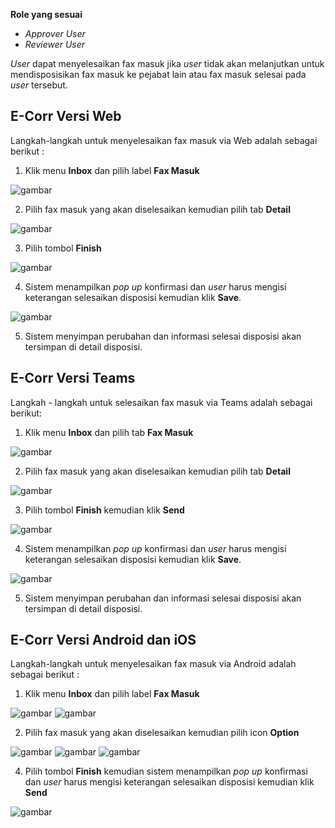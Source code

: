 **Role yang sesuai**

- _Approver User_
- _Reviewer User_

_User_ dapat menyelesaikan fax masuk jika _user_ tidak akan melanjutkan untuk mendisposisikan fax masuk ke pejabat lain atau fax masuk selesai pada _user_ tersebut.

## **E-Corr Versi Web**

Langkah-langkah untuk menyelesaikan fax masuk via Web adalah sebagai berikut :

1. Klik menu **Inbox** dan pilih label **Fax Masuk**

![gambar](FaxMasuk/FM_WEB/02SelesaiFM01.png)

2. Pilih fax masuk yang akan diselesaikan kemudian pilih tab **Detail**

![gambar](FaxMasuk/FM_WEB/02SelesaiFM02.png)

3. Pilih tombol **Finish**

![gambar](FaxMasuk/FM_WEB/02SelesaiFM03.png)

4. Sistem menampilkan _pop up_ konfirmasi dan _user_ harus mengisi keterangan selesaikan disposisi kemudian klik **Save**.

![gambar](FaxMasuk/FM_WEB/02SelesaiFM04.png)

5. Sistem menyimpan perubahan dan informasi selesai disposisi akan tersimpan di detail disposisi.

## **E-Corr Versi Teams**

Langkah - langkah untuk selesaikan fax masuk via Teams adalah sebagai berikut:

1. Klik menu **Inbox** dan pilih tab **Fax Masuk**

![gambar](FaxMasuk/FM_Teams/FM19.png)

2. Pilih fax masuk yang akan diselesaikan kemudian pilih tab **Detail**

![gambar](FaxMasuk/FM_Teams/FM20.png)

3. Pilih tombol **Finish** kemudian klik **Send**

![gambar](FaxMasuk/FM_Teams/FM21.png)

4. Sistem menampilkan _pop up_ konfirmasi dan _user_ harus mengisi keterangan selesaikan disposisi kemudian klik **Save**.

![gambar](FaxMasuk/FM_Teams/FM22.png)

5. Sistem menyimpan perubahan dan informasi selesai disposisi akan tersimpan di detail disposisi.

## **E-Corr Versi Android dan iOS**

Langkah-langkah untuk menyelesaikan fax masuk via Android adalah sebagai berikut :

1. Klik menu **Inbox** dan pilih label **Fax Masuk**

![gambar](FaxMasuk/FM_Android/SelesaiFM/A01.png) ![gambar](FaxMasuk/FM_Android/SelesaiFM/A02.png)

2. Pilih fax masuk yang akan diselesaikan kemudian pilih icon **Option**

![gambar](FaxMasuk/FM_Android/SelesaiFM/A03.png) ![gambar](FaxMasuk/FM_Android/SelesaiFM/A04.png)
![gambar](FaxMasuk/FM_Android/SelesaiFM/02A04.png)

4. Pilih tombol **Finish** kemudian sistem menampilkan _pop up_ konfirmasi dan _user_ harus mengisi keterangan selesaikan disposisi kemudian klik **Send**

![gambar](FaxMasuk/FM_Android/SelesaiFM/A05.png)

